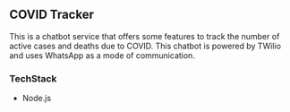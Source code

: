 ## COVID Tracker
This is a chatbot service that offers some features to track the number of active cases and deaths due to COVID. This chatbot is powered by TWilio and uses WhatsApp as a mode of communication.

### TechStack
 - Node.js

